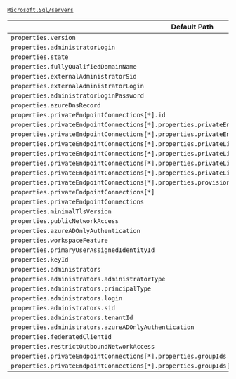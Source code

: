 [`Microsoft.Sql/servers`](https://docs.microsoft.com/en-us/azure/templates/microsoft.sql/servers)

| Default Path | Alias |
|---|---|
| `properties.version` | `Microsoft.Sql/servers/version` |
| `properties.administratorLogin` | `Microsoft.Sql/servers/administratorLogin` |
| `properties.state` | `Microsoft.Sql/servers/state` |
| `properties.fullyQualifiedDomainName` | `Microsoft.Sql/servers/fullyQualifiedDomainName` |
| `properties.externalAdministratorSid` | `Microsoft.Sql/servers/externalAdministratorSid` |
| `properties.externalAdministratorLogin` | `Microsoft.Sql/servers/externalAdministratorLogin` |
| `properties.administratorLoginPassword` | `Microsoft.Sql/servers/administratorLoginPassword` |
| `properties.azureDnsRecord` | `Microsoft.Sql/servers/dnsAliases.azureDnsRecord` |
| `properties.privateEndpointConnections[*].id` | `Microsoft.Sql/servers/privateEndpointConnections[*].id` |
| `properties.privateEndpointConnections[*].properties.privateEndpoint.id` | `Microsoft.Sql/servers/privateEndpointConnections[*].privateEndpoint.id` |
| `properties.privateEndpointConnections[*].properties.privateEndpoint` | `Microsoft.Sql/servers/privateEndpointConnections[*].privateEndpoint` |
| `properties.privateEndpointConnections[*].properties.privateLinkServiceConnectionState.status` | `Microsoft.Sql/servers/privateEndpointConnections[*].privateLinkServiceConnectionState.status` |
| `properties.privateEndpointConnections[*].properties.privateLinkServiceConnectionState.description` | `Microsoft.Sql/servers/privateEndpointConnections[*].privateLinkServiceConnectionState.description` |
| `properties.privateEndpointConnections[*].properties.privateLinkServiceConnectionState.actionsRequired` | `Microsoft.Sql/servers/privateEndpointConnections[*].privateLinkServiceConnectionState.actionsRequired` |
| `properties.privateEndpointConnections[*].properties.privateLinkServiceConnectionState` | `Microsoft.Sql/servers/privateEndpointConnections[*].privateLinkServiceConnectionState` |
| `properties.privateEndpointConnections[*].properties.provisioningState` | `Microsoft.Sql/servers/privateEndpointConnections[*].provisioningState` |
| `properties.privateEndpointConnections[*]` | `Microsoft.Sql/servers/privateEndpointConnections[*]` |
| `properties.privateEndpointConnections` | `Microsoft.Sql/servers/privateEndpointConnections` |
| `properties.minimalTlsVersion` | `Microsoft.Sql/servers/minimalTlsVersion` |
| `properties.publicNetworkAccess` | `Microsoft.Sql/servers/publicNetworkAccess` |
| `properties.azureADOnlyAuthentication` | `Microsoft.Sql/servers/azureADOnlyAuthentications.Default.azureADOnlyAuthentication` |
| `properties.workspaceFeature` | `Microsoft.Sql/servers/workspaceFeature` |
| `properties.primaryUserAssignedIdentityId` | `Microsoft.Sql/servers/primaryUserAssignedIdentityId` |
| `properties.keyId` | `Microsoft.Sql/servers/keyId` |
| `properties.administrators` | `Microsoft.Sql/servers/administrators` |
| `properties.administrators.administratorType` | `Microsoft.Sql/servers/administrators.administratorType` |
| `properties.administrators.principalType` | `Microsoft.Sql/servers/administrators.principalType` |
| `properties.administrators.login` | `Microsoft.Sql/servers/administrators.login` |
| `properties.administrators.sid` | `Microsoft.Sql/servers/administrators.sid` |
| `properties.administrators.tenantId` | `Microsoft.Sql/servers/administrators.tenantId` |
| `properties.administrators.azureADOnlyAuthentication` | `Microsoft.Sql/servers/administrators.azureADOnlyAuthentication` |
| `properties.federatedClientId` | `Microsoft.Sql/servers/federatedClientId` |
| `properties.restrictOutboundNetworkAccess` | `Microsoft.Sql/servers/restrictOutboundNetworkAccess` |
| `properties.privateEndpointConnections[*].properties.groupIds` | `Microsoft.Sql/servers/privateEndpointConnections[*].groupIds` |
| `properties.privateEndpointConnections[*].properties.groupIds[*]` | `Microsoft.Sql/servers/privateEndpointConnections[*].groupIds[*]` |

